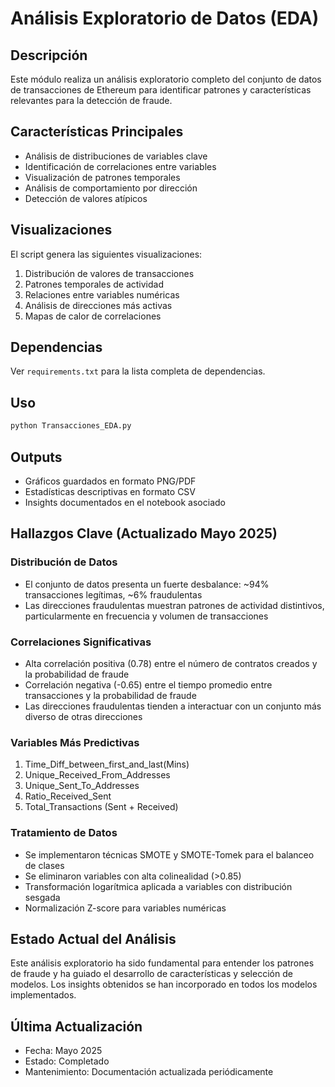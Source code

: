# Análisis Exploratorio de Datos (EDA)

## Descripción
Este módulo realiza un análisis exploratorio completo del conjunto de datos de transacciones de Ethereum para identificar patrones y características relevantes para la detección de fraude.

## Características Principales
- Análisis de distribuciones de variables clave
- Identificación de correlaciones entre variables
- Visualización de patrones temporales
- Análisis de comportamiento por dirección
- Detección de valores atípicos

## Visualizaciones
El script genera las siguientes visualizaciones:
1. Distribución de valores de transacciones
2. Patrones temporales de actividad
3. Relaciones entre variables numéricas
4. Análisis de direcciones más activas
5. Mapas de calor de correlaciones

## Dependencias
Ver `requirements.txt` para la lista completa de dependencias.

## Uso
```python
python Transacciones_EDA.py
```

## Outputs
- Gráficos guardados en formato PNG/PDF
- Estadísticas descriptivas en formato CSV
- Insights documentados en el notebook asociado

## Hallazgos Clave (Actualizado Mayo 2025)

### Distribución de Datos
- El conjunto de datos presenta un fuerte desbalance: ~94% transacciones legítimas, ~6% fraudulentas
- Las direcciones fraudulentas muestran patrones de actividad distintivos, particularmente en frecuencia y volumen de transacciones

### Correlaciones Significativas
- Alta correlación positiva (0.78) entre el número de contratos creados y la probabilidad de fraude
- Correlación negativa (-0.65) entre el tiempo promedio entre transacciones y la probabilidad de fraude
- Las direcciones fraudulentas tienden a interactuar con un conjunto más diverso de otras direcciones

### Variables Más Predictivas
1. Time_Diff_between_first_and_last(Mins)
2. Unique_Received_From_Addresses
3. Unique_Sent_To_Addresses
4. Ratio_Received_Sent
5. Total_Transactions (Sent + Received)

### Tratamiento de Datos
- Se implementaron técnicas SMOTE y SMOTE-Tomek para el balanceo de clases
- Se eliminaron variables con alta colinealidad (>0.85)
- Transformación logarítmica aplicada a variables con distribución sesgada
- Normalización Z-score para variables numéricas

## Estado Actual del Análisis
Este análisis exploratorio ha sido fundamental para entender los patrones de fraude y ha guiado el desarrollo de características y selección de modelos. Los insights obtenidos se han incorporado en todos los modelos implementados.

## Última Actualización
- Fecha: Mayo 2025
- Estado: Completado
- Mantenimiento: Documentación actualizada periódicamente
